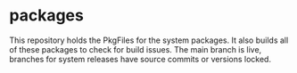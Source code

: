 # packages
This repository holds the PkgFiles for the system packages.
It also builds all of these packages to check for build issues.
The main branch is live, branches for system releases have source commits or versions locked.